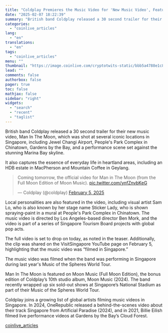 ```yaml
---
title: "Coldplay Premieres the Music Video for 'New Music Video', Featuring Beautiful Views Of Singapore"
date: "2025-02-07 18:22:39"
summary: "British band Coldplay released a 30 second trailer for their new music video, Man In The Moon, which was shot at several iconic locations in Singapore, including Jewel Changi Airport, People's Park Complex in Chinatown, Gardens by the Bay, and a performance scene set against the stunning Marina Bay skyline.It..."
categories:
  - "coinlive_articles"
lang:
  - "en"
translations:
  - "en"
tags:
  - "coinlive_articles"
menu: ""
thumbnail: "https://image.coinlive.com/cryptotwits-static/bbb5a4788e1c818e54ffc17361141005.png"
lead: ""
comments: false
authorbox: false
pager: true
toc: false
mathjax: false
sidebar: "right"
widgets:
  - "search"
  - "recent"
  - "taglist"
---
```


British band Coldplay released a 30 second trailer for their new music video, Man In The Moon, which was shot at several iconic locations in Singapore, including Jewel Changi Airport, People's Park Complex in Chinatown, Gardens by the Bay, and a performance scene set against the stunning Marina Bay skyline.

It also captures the essence of everyday life in heartland areas, including an HDB estate in MacPherson and Mountain Coffee in Geylang.

> Coming tomorrow, the official video for Man in The Moon (from the Full Moon Edition of Moon Music). [pic.twitter.com/ynfZnvbKeG](https://t.co/ynfZnvbKeG)
> 
> — Coldplay (@coldplay) [February 5, 2025](https://twitter.com/coldplay/status/1887181873002025062?ref_src=twsrc%5Etfw)

Local personalities are also featured in the video, including visual artist Sam Lo, who is also known by her stage name Sticker Lady, who is shown spraying-paint in a mural at People's Park Complex in Chinatown. The music video is directed by Los Angeles-based director Ben Mork, and the video is part of a series of Singapore Tourism Board projects with global pop acts.

The full video is set to drop on today, as noted in the teaser. Additionally, the clip was shared on the VisitSingapore YouTube page on February 5, highlighting that the music video was “filmed in Singapore.”

The music video was filmed when the band was performing in Singapore during last year's Music of the Spheres World Tour.

Man In The Moon is featured on Moon Music (Full Moon Edition), the bonus edition of Coldplay’s 10th studio album, Moon Music (2024). The band recently wrapped up six sold-out shows at Singapore’s National Stadium as part of their Music of the Spheres World Tour.

Coldplay joins a growing list of global artists filming music videos in Singapore. In 2024, OneRepublic released a behind-the-scenes video about their track Singapore from Artificial Paradise (2024), and in 2021, Billie Eilish filmed live performance videos at Gardens by the Bay’s Cloud Forest.

[coinlive_articles](https://www.coinlive.com/news/coldplay-premieres-the-music-video-for-new-music-video-featuring)
